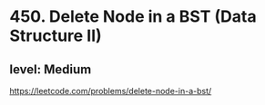 # 450. Delete Node in a BST (Data Structure II)
## level: Medium

https://leetcode.com/problems/delete-node-in-a-bst/
